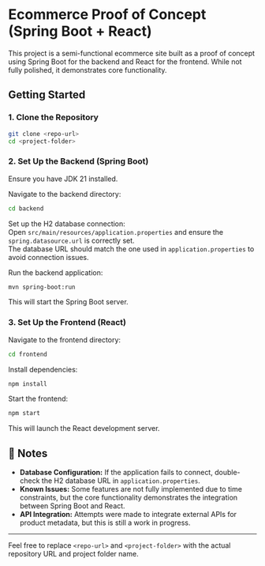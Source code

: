 
# Ecommerce Proof of Concept (Spring Boot + React)

This project is a semi-functional ecommerce site built as a proof of concept using Spring Boot for the backend and React for the frontend. While not fully polished, it demonstrates core functionality.

## Getting Started

### 1. Clone the Repository

```sh
git clone <repo-url>
cd <project-folder>
```

### 2. Set Up the Backend (Spring Boot)

Ensure you have JDK 21 installed.

Navigate to the backend directory:
```sh
cd backend
```

Set up the H2 database connection:  
Open `src/main/resources/application.properties` and ensure the `spring.datasource.url` is correctly set.  
The database URL should match the one used in `application.properties` to avoid connection issues.

Run the backend application:
```sh
mvn spring-boot:run
```
This will start the Spring Boot server.

### 3. Set Up the Frontend (React)

Navigate to the frontend directory:
```sh
cd frontend
```

Install dependencies:
```sh
npm install
```

Start the frontend:
```sh
npm start
```
This will launch the React development server.

## 📌 Notes

- **Database Configuration:** If the application fails to connect, double-check the H2 database URL in `application.properties`.
- **Known Issues:** Some features are not fully implemented due to time constraints, but the core functionality demonstrates the integration between Spring Boot and React.
- **API Integration:** Attempts were made to integrate external APIs for product metadata, but this is still a work in progress.

---

Feel free to replace `<repo-url>` and `<project-folder>` with the actual repository URL and project folder name.
